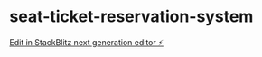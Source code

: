 # seat-ticket-reservation-system

[Edit in StackBlitz next generation editor ⚡️](https://stackblitz.com/~/github.com/aryan-ksp/seat-ticket-reservation-system)
